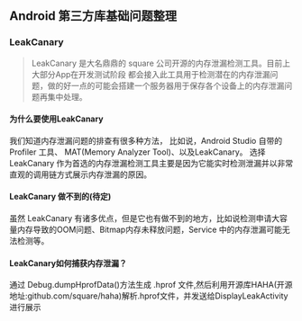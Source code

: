 ## Android 第三方库基础问题整理

### LeakCanary
> LeakCanary 是大名鼎鼎的 square 公司开源的内存泄漏检测工具。目前上大部分App在开发测试阶段
都会接入此工具用于检测潜在的内存泄漏问题，做的好一点的可能会搭建一个服务器用于保存各个设备上的内存泄漏问题再集中处理。
#### 为什么要使用LeakCanary
我们知道内存泄漏问题的排查有很多种方法， 比如说，Android Studio 自带的 Profiler 工具、
MAT(Memory Analyzer Tool)、以及LeakCanary。 
选择 LeakCanary 作为首选的内存泄漏检测工具主要是因为它能实时检测泄漏并以非常直观的调用链方式展示内存泄漏的原因。
#### LeakCanary 做不到的(待定)
虽然 LeakCanary 有诸多优点，但是它也有做不到的地方，比如说检测申请大容量内存导致的OOM问题、Bitmap内存未释放问题，Service 中的内存泄漏可能无法检测等。

#### LeakCanary如何捕获内存泄漏？
通过 Debug.dumpHprofData()方法生成 .hprof 文件,然后利用开源库HAHA(开源地址:github.com/square/haha)解析.hprof文件，并发送给DisplayLeakActivity进行展示